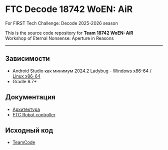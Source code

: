 # FTC Decode 18742 WoEN: AiR
For FIRST Tech Challenge: Decode 2025-2026 season

This is the source code repository for **Team 18742 WoEN: AiR**  
Workshop of Eternal Nonsense: Aperture in Reasons


---


## Зависимости
- Android Studio как минимум 2024.2 Ladybug - [Windows x86-64](https://redirector.gvt1.com/edgedl/android/studio/install/2024.2.2.13/android-studio-2024.2.2.13-windows.exe) / [Linux x86-64](https://redirector.gvt1.com/edgedl/android/studio/ide-zips/2024.2.2.13/android-studio-2024.2.2.13-linux.tar.gz)
- Gradle 8.7+


## Документация
- [Архитектура](https://github.com/WoEN239/Decode18742/blob/master/docs/architecture.md)
- [FTC Robot controller](https://github.com/WoEN239/Decode18742/blob/master/docs/ftc_readme.md)

## Исходный код
- [TeamCode](https://github.com/WoEN239/Decode18742/blob/master/TeamCode/src/main)